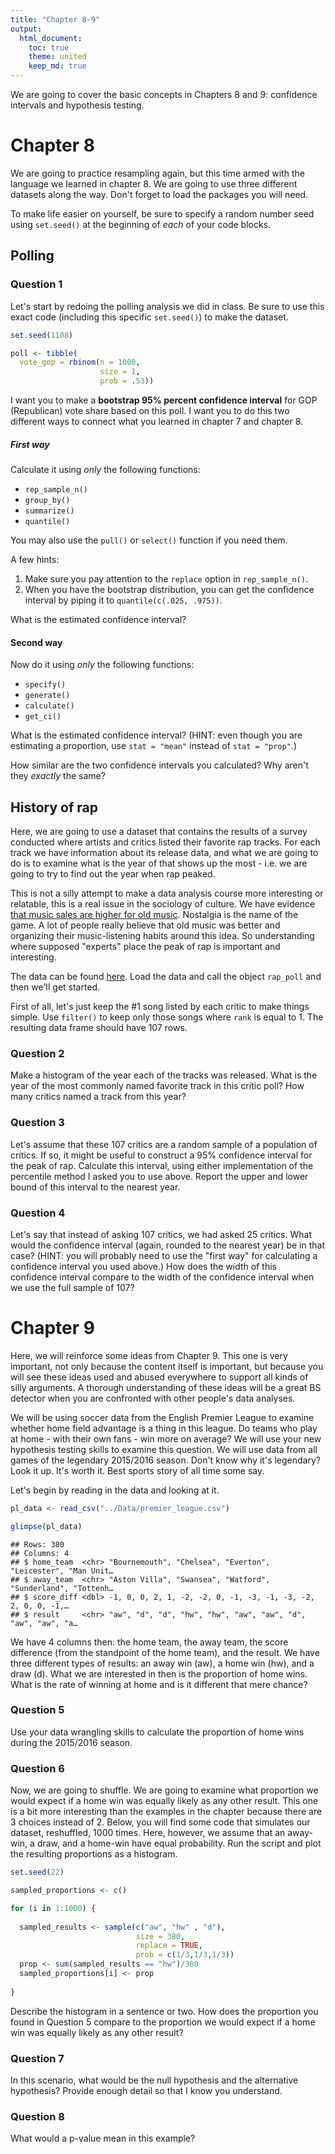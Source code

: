 ```yaml
---
title: "Chapter 8-9"
output: 
  html_document: 
    toc: true
    theme: united
    keep_md: true
---
```


We are going to cover the basic concepts in Chapters 8 and 9: confidence intervals and hypothesis testing. 

# Chapter 8 

We are going to practice resampling again, but this time armed with the language we learned in chapter 8. We are going to use three different datasets along the way. Don't forget to load the packages you will need.

To make life easier on yourself, be sure to specify a random number seed using `set.seed()` at the beginning of *each* of your code blocks. 
## Polling 
### Question 1

Let's start by redoing the polling analysis we did in class. Be sure to use this exact code (including this specific `set.seed()`) to make the dataset.


```r
set.seed(1108)

poll <- tibble(
  vote_gop = rbinom(n = 1000,
                    size = 1,
                    prob = .53))
```

I want you to make a **bootstrap 95% percent confidence interval** for GOP (Republican) vote share based on this poll. I want you to do this two different ways to connect what you learned in chapter 7 and chapter 8.

##### First way

Calculate it using *only* the following functions:

* `rep_sample_n()`
* `group_by()`
* `summarize()`
* `quantile()`

You may also use the `pull()` or `select()` function if you need them.

A few hints: 

1. Make sure you pay attention to the `replace` option in `rep_sample_n()`.
2. When you have the bootstrap distribution, you can get the confidence interval by piping it to `quantile(c(.025, .975))`.

What is the estimated confidence interval?

#### Second way

Now do it using *only* the following functions:

* `specify()`
* `generate()`
* `calculate()`
* `get_ci()`

What is the estimated confidence interval? (HINT: even though you are estimating a proportion, use `stat = "mean"` instead of `stat = "prop"`.)

How similar are the two confidence intervals you calculated? Why aren't they *exactly* the same?

## History of rap

Here, we are going to use a dataset that contains the results of a survey conducted where artists and critics listed their favorite rap tracks. For each track we have information about its release data, and what we are going to do is to examine what is the year of that shows up the most - i.e. we are going to try to find out the year when rap peaked. 

This is not a silly attempt to make a data analysis course more interesting or relatable, this is a real issue in the sociology of culture. We have evidence [that music sales are higher for old music](https://www.theatlantic.com/ideas/archive/2022/01/old-music-killing-new-music/621339/). Nostalgia is the name of the game. A lot of people really believe that old music was better and organizing their music-listening habits around this idea. So understanding where supposed "experts" place the peak of rap is important and interesting. 

The data can be found [here](https://raw.githubusercontent.com/rfordatascience/tidytuesday/master/data/2020/2020-04-14/polls.csv). Load the data and call the object `rap_poll` and then we'll get started.

First of all, let's just keep the #1 song listed by each critic to make things simple. Use `filter()` to keep only those songs where `rank` is equal to 1. The resulting data frame should have 107 rows.

### Question 2

Make a histogram of the year each of the tracks was released. What is the year of the most commonly named favorite track in this critic poll? How many critics named a track from this year?

### Question 3

Let's assume that these 107 critics are a random sample of a population of critics. If so, it might be useful to construct a 95% confidence interval for the peak of rap. Calculate this interval, using either implementation of the percentile method I asked you to use above. Report the upper and lower bound of this interval to the nearest year.

### Question 4

Let's say that instead of asking 107 critics, we had asked 25 critics. What would the confidence interval (again, rounded to the nearest year) be in that case? (HINT: you will probably need to use the "first way" for calculating a confidence interval you used above.) How does the width of this confidence interval compare to the width of the confidence interval when we use the full sample of 107?

# Chapter 9

Here, we will reinforce some ideas from Chapter 9. This one is very important, not only because the content itself is important, but because you will see these ideas used and abused everywhere to support all kinds of silly arguments. A thorough understanding of these ideas will be a great BS detector when you are confronted with other people's data analyses. 

We will be using soccer data from the English Premier League to examine whether home field advantage is a thing in this league. Do teams who play at home - with their own fans - win more on average? We will use your new hypothesis testing skills to examine this question. We will use data from all games of the legendary 2015/2016 season. Don't know why it's legendary? Look it up. It's worth it. Best sports story of all time some say.  

Let's begin by reading in the data and looking at it. 


```r
pl_data <- read_csv("../Data/premier_league.csv")

glimpse(pl_data)
```

```
## Rows: 380
## Columns: 4
## $ home_team  <chr> "Bournemouth", "Chelsea", "Everton", "Leicester", "Man Unit…
## $ away_team  <chr> "Aston Villa", "Swansea", "Watford", "Sunderland", "Tottenh…
## $ score_diff <dbl> -1, 0, 0, 2, 1, -2, -2, 0, -1, -3, -1, -3, -2, 2, 0, 0, -1,…
## $ result     <chr> "aw", "d", "d", "hw", "hw", "aw", "aw", "d", "aw", "aw", "a…
```

We have 4 columns then: the home team, the away team, the score difference (from the standpoint of the home team), and the result. We have three different types of results: an away win (aw), a home win (hw), and a draw (d). What we are interested in then is the proportion of home wins. What is the rate of winning at home and is it different that mere chance? 

### Question 5

Use your data wrangling skills to calculate the proportion of home wins during the 2015/2016 season. 

### Question 6

Now, we are going to shuffle. We are going to examine what proportion we would expect if a home win was equally likely as any other result. This one is a bit more interesting than the examples in the chapter because there are 3 choices instead of 2. Below, you will find some code that simulates our dataset, reshuffled, 1000 times. Here, however, we assume that an away-win, a draw, and a home-win have equal probability. Run the script and plot the resulting proportions as a histogram.


```r
set.seed(22)

sampled_proportions <- c()

for (i in 1:1000) {
  
  sampled_results <- sample(c("aw", "hw" , "d"), 
                            size = 380,
                            replace = TRUE, 
                            prob = c(1/3,1/3,1/3))
  prop <- sum(sampled_results == "hw")/380
  sampled_proportions[i] <- prop
  
}
```

Describe the histogram in a sentence or two. How does the proportion you found in Question 5 compare to the proportion we would expect if a home win was equally likely as any other result?

### Question 7

In this scenario, what would be the null hypothesis and the alternative hypothesis? Provide enough detail so that I know you understand. 

### Question 8

What would a p-value mean in this example? 





